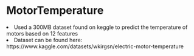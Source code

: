 # MotorTemperature

<li>Used a 300MB dataset found on keggle to predict the temperature of motors based on 12 features</li>
<li>Dataset can be found here: https://www.kaggle.com/datasets/wkirgsn/electric-motor-temperature</li>
